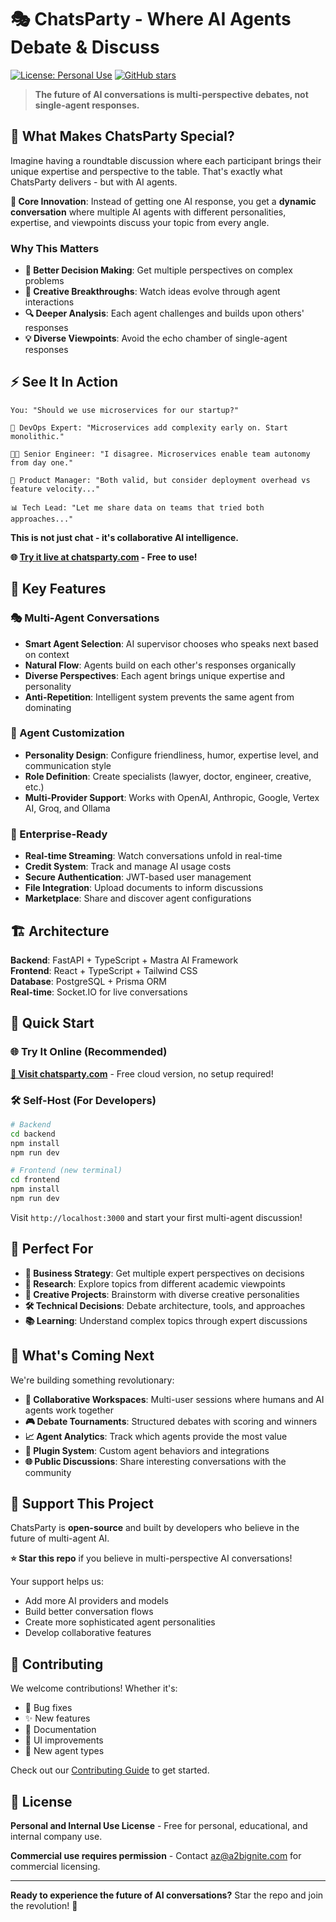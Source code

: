 # 🎭 ChatsParty - Where AI Agents Debate & Discuss

[![License: Personal Use](https://img.shields.io/badge/License-Personal%20Use-blue.svg)](LICENSE)
[![GitHub stars](https://img.shields.io/github/stars/chatsparty/chatsparty.svg?style=social)](https://github.com/chatsparty/chatsparty/stargazers)

> **The future of AI conversations is multi-perspective debates, not single-agent responses.**

## 🚀 What Makes ChatsParty Special?

Imagine having a roundtable discussion where each participant brings their unique expertise and perspective to the table. That's exactly what ChatsParty delivers - but with AI agents.

**🎯 Core Innovation**: Instead of getting one AI response, you get a **dynamic conversation** where multiple AI agents with different personalities, expertise, and viewpoints discuss your topic from every angle.

### Why This Matters

- **🧠 Better Decision Making**: Get multiple perspectives on complex problems
- **🎨 Creative Breakthroughs**: Watch ideas evolve through agent interactions
- **🔍 Deeper Analysis**: Each agent challenges and builds upon others' responses
- **💡 Diverse Viewpoints**: Avoid the echo chamber of single-agent responses

## ⚡ See It In Action

```
You: "Should we use microservices for our startup?"

🤖 DevOps Expert: "Microservices add complexity early on. Start monolithic."

👨‍💻 Senior Engineer: "I disagree. Microservices enable team autonomy from day one."

🎯 Product Manager: "Both valid, but consider deployment overhead vs feature velocity..."

📊 Tech Lead: "Let me share data on teams that tried both approaches..."
```

**This is not just chat - it's collaborative AI intelligence.**

**🌐 [Try it live at chatsparty.com](https://chatsparty.com) - Free to use!**

## 🌟 Key Features

### 🎭 Multi-Agent Conversations
- **Smart Agent Selection**: AI supervisor chooses who speaks next based on context
- **Natural Flow**: Agents build on each other's responses organically  
- **Diverse Perspectives**: Each agent brings unique expertise and personality
- **Anti-Repetition**: Intelligent system prevents the same agent from dominating

### 🔧 Agent Customization
- **Personality Design**: Configure friendliness, humor, expertise level, and communication style
- **Role Definition**: Create specialists (lawyer, doctor, engineer, creative, etc.)
- **Multi-Provider Support**: Works with OpenAI, Anthropic, Google, Vertex AI, Groq, and Ollama

### 💼 Enterprise-Ready
- **Real-time Streaming**: Watch conversations unfold in real-time
- **Credit System**: Track and manage AI usage costs
- **Secure Authentication**: JWT-based user management
- **File Integration**: Upload documents to inform discussions
- **Marketplace**: Share and discover agent configurations

## 🏗️ Architecture

**Backend**: FastAPI + TypeScript + Mastra AI Framework  
**Frontend**: React + TypeScript + Tailwind CSS  
**Database**: PostgreSQL + Prisma ORM  
**Real-time**: Socket.IO for live conversations  

## 🚀 Quick Start

### 🌐 Try It Online (Recommended)
**[🔗 Visit chatsparty.com](https://chatsparty.com)** - Free cloud version, no setup required!

### 🛠️ Self-Host (For Developers)
```bash
# Backend
cd backend
npm install
npm run dev

# Frontend (new terminal)
cd frontend
npm install
npm run dev
```

Visit `http://localhost:3000` and start your first multi-agent discussion!

## 🎯 Perfect For

- **🏢 Business Strategy**: Get multiple expert perspectives on decisions
- **🔬 Research**: Explore topics from different academic viewpoints  
- **🎨 Creative Projects**: Brainstorm with diverse creative personalities
- **🛠️ Technical Decisions**: Debate architecture, tools, and approaches
- **📚 Learning**: Understand complex topics through expert discussions

## 🌟 What's Coming Next

We're building something revolutionary:

- **🤝 Collaborative Workspaces**: Multi-user sessions where humans and AI agents work together
- **🎮 Debate Tournaments**: Structured debates with scoring and winners
- **📈 Agent Analytics**: Track which agents provide the most value
- **🔌 Plugin System**: Custom agent behaviors and integrations
- **🌐 Public Discussions**: Share interesting conversations with the community

## 💝 Support This Project

ChatsParty is **open-source** and built by developers who believe in the future of multi-agent AI. 

**⭐ Star this repo** if you believe in multi-perspective AI conversations!

Your support helps us:
- Add more AI providers and models
- Build better conversation flows
- Create more sophisticated agent personalities
- Develop collaborative features

## 🤝 Contributing

We welcome contributions! Whether it's:
- 🐛 Bug fixes
- ✨ New features  
- 📝 Documentation
- 🎨 UI improvements
- 🤖 New agent types

Check out our [Contributing Guide](CONTRIBUTING.md) to get started.

## 📜 License

**Personal and Internal Use License** - Free for personal, educational, and internal company use.

**Commercial use requires permission** - Contact az@a2bignite.com for commercial licensing.

---

**Ready to experience the future of AI conversations?** Star the repo and join the revolution! 🌟